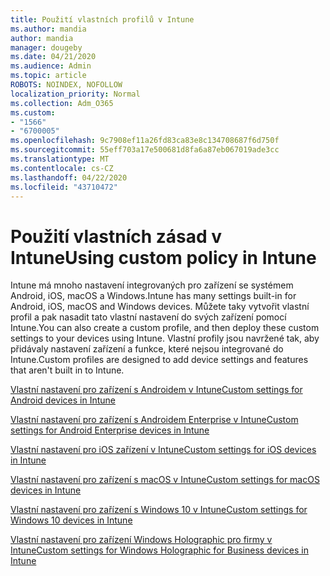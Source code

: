 ```yaml
---
title: Použití vlastních profilů v Intune
ms.author: mandia
author: mandia
manager: dougeby
ms.date: 04/21/2020
ms.audience: Admin
ms.topic: article
ROBOTS: NOINDEX, NOFOLLOW
localization_priority: Normal
ms.collection: Adm_O365
ms.custom:
- "1566"
- "6700005"
ms.openlocfilehash: 9c7908ef11a26fd83ca83e8c134708687f6d750f
ms.sourcegitcommit: 55eff703a17e500681d8fa6a87eb067019ade3cc
ms.translationtype: MT
ms.contentlocale: cs-CZ
ms.lasthandoff: 04/22/2020
ms.locfileid: "43710472"
---
```

# <a name="using-custom-policy-in-intune"></a><span data-ttu-id="e76d2-102">Použití vlastních zásad v Intune</span><span class="sxs-lookup"><span data-stu-id="e76d2-102">Using custom policy in Intune</span></span>

<span data-ttu-id="e76d2-103">Intune má mnoho nastavení integrovaných pro zařízení se systémem Android, iOS, macOS a Windows.</span><span class="sxs-lookup"><span data-stu-id="e76d2-103">Intune has many settings built-in for Android, iOS, macOS and Windows devices.</span></span> <span data-ttu-id="e76d2-104">Můžete taky vytvořit vlastní profil a pak nasadit tato vlastní nastavení do svých zařízení pomocí Intune.</span><span class="sxs-lookup"><span data-stu-id="e76d2-104">You can also create a custom profile, and then deploy these custom settings to your devices using Intune.</span></span> <span data-ttu-id="e76d2-105">Vlastní profily jsou navržené tak, aby přidávaly nastavení zařízení a funkce, které nejsou integrované do Intune.</span><span class="sxs-lookup"><span data-stu-id="e76d2-105">Custom profiles are designed to add device settings and features that aren't built in to Intune.</span></span>

[<span data-ttu-id="e76d2-106">Vlastní nastavení pro zařízení s Androidem v Intune</span><span class="sxs-lookup"><span data-stu-id="e76d2-106">Custom settings for Android devices in Intune</span></span>](https://docs.microsoft.com/intune/custom-settings-android)

[<span data-ttu-id="e76d2-107">Vlastní nastavení pro zařízení s Androidem Enterprise v Intune</span><span class="sxs-lookup"><span data-stu-id="e76d2-107">Custom settings for Android Enterprise devices in Intune</span></span>](https://docs.microsoft.com/intune/custom-settings-android-for-work)

[<span data-ttu-id="e76d2-108">Vlastní nastavení pro iOS zařízení v Intune</span><span class="sxs-lookup"><span data-stu-id="e76d2-108">Custom settings for iOS devices in Intune</span></span>](https://docs.microsoft.com/intune/custom-settings-ios)

[<span data-ttu-id="e76d2-109">Vlastní nastavení pro zařízení s macOS v Intune</span><span class="sxs-lookup"><span data-stu-id="e76d2-109">Custom settings for macOS devices in Intune</span></span>](https://docs.microsoft.com/intune/custom-settings-macos)

[<span data-ttu-id="e76d2-110">Vlastní nastavení pro zařízení s Windows 10 v Intune</span><span class="sxs-lookup"><span data-stu-id="e76d2-110">Custom settings for Windows 10 devices in Intune</span></span>](https://docs.microsoft.com/intune/custom-settings-windows-10)

[<span data-ttu-id="e76d2-111">Vlastní nastavení pro zařízení Windows Holographic pro firmy v Intune</span><span class="sxs-lookup"><span data-stu-id="e76d2-111">Custom settings for Windows Holographic for Business devices in Intune</span></span>](https://docs.microsoft.com/intune/custom-settings-windows-holographic)